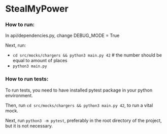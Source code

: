 # StealMyPower

### How to run:

In api/dependencies.py, change DEBUG_MODE = True

Next, run:
* ```cd src/mocks/chargers && python3 main.py 42```     # the number should be equal to amount of places
* ```python3 main.py```

### How to run tests:

To run tests, you need to have installed pytest package in your python environment.

Then, run ```cd src/mocks/chargers && python3 main.py 42```, to run a vital mock.

Next, run ```python3 -m pytest```, preferably in the root directory of the project, but it is not necessary.
